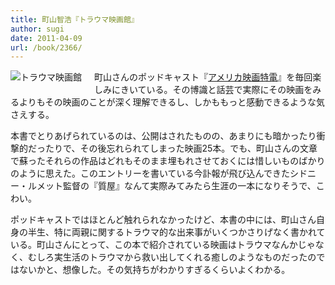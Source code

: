 ```yaml
---
title: 町山智浩『トラウマ映画館』
author: sugi
date: 2011-04-09
url: /book/2366/
---
```

<a href="http://www.amazon.co.jp/exec/obidos/ASIN/4087713946/chezsugi-22/ref=nosim/" name="amazletlink" target="_blank"><img src="http://i1.wp.com/ecx.images-amazon.com/images/I/41qEVmFv-LL._SL160_.jpg?w=660" alt="トラウマ映画館" class="alignleft" style="float: left; margin: 0 20px 20px 0;" data-recalc-dims="1" /></a>

町山さんのポッドキャスト『[アメリカ映画特電][1]』を毎回楽しみにきいている。その博識と話芸で実際にその映画をみるよりもその映画のことが深く理解できるし、しかももっと感動できるような気さえする。

本書でとりあげられているのは、公開はされたものの、あまりにも暗かったり衝撃的だったりで、その後忘れられてしまった映画25本。でも、町山さんの文章で蘇ったそれらの作品はどれもそのまま埋もれさせておくには惜しいものばかりのように思えた。このエントリーを書いている今訃報が飛び込んできたシドニー・ルメット監督の『質屋』なんて実際みてみたら生涯の一本になりそうで、こわい。

ポッドキャストではほとんど触れられなかったけど、本書の中には、町山さん自身の半生、特に両親に関するトラウマ的な出来事がいくつかさりげなく書かれている。町山さんにとって、この本で紹介されている映画はトラウマなんかじゃなく、むしろ実生活のトラウマから救い出してくれる癒しのようなものだったのではないかと、想像した。その気持ちがわかりすぎるくらいよくわかる。


 [1]: http://www.enterjam.com/?cid=16
